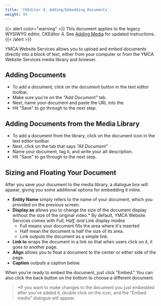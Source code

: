 ```yaml
---
title: 'CKEditor 4: Adding/Embedding Documents'
weight: 99
---
```


{{< alert color="warning" >}}
This document applies to the legacy WYSIWYG editor, CKEditor 4. See [Adding Media](../adding-media/) for updated instructions.
{{< /alert >}}

YMCA Website Services allows you to upload and embed documents directly into a block of text, either from your computer or from the YMCA Website Services media library and browser.

## Adding Documents

* To add a document, click on the document button in the text editor toolbar.
* Make sure you're on the *"Add Document"* tab.
* Next, name your document and paste the URL into the
* Hit "Save" to go through to the next step.

## Adding Documents from the Media Library

* To add a document from the library, click on the document icon in the text editor toolbar.
* Next, click on the tab that says *"All Document"*
* Name your document, tag it, and write your alt description.
* Hit "Save" to go through to the next step.

## Sizing and Floating Your Document

After you save your document to the media library, a dialogue box will appear, giving you some additional options for embedding it inline.

* **Entity Name** simply refers to the name of your document, which you provided on the previous screen.
* **Display as** allows you to change the size of the document display without the size of the original video.* By default, YMCA Website Services comes with *Full, Half, and Link* display modes
  * Full means your document fills the area where it's inserted
  * Half mean the document is half the size of its area.
  * Link outputs the document as a simple link.
* **Link to** wraps the document in a link so that when users click on it, it goes to another page.
* **Align** allows you to float a document to the center or either side of the page.
* **Caption** outputs a caption below.

When you're ready to embed the document, just click "Embed." You can also click the back button on the bottom to choose a different document.

> *If you want to make changes to the document you just embedded after you've added it, double click on the icon, and the "Embed media" dialogue will appear.
